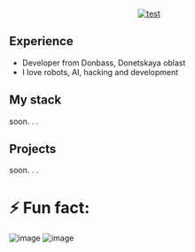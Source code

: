 <div align="center">
  
  [![test](https://readme-typing-svg.herokuapp.com/?font=Josefin+Sans&weight=700&size=96&duration=4000&pause=1010&center=true&random=false&width=1500&height=220&lines=Python+developer+from+Donbass)](https://git.io/typing-svg)
</div>

## Experience
 - Developer from Donbass, Donetskaya oblast
 - I love robots, AI, hacking and development


## My stack
  soon. . .

 
## Projects
  soon. . .


# ⚡ Fun fact: 
![image](https://github.com/cryptoproxy/cryptoproxy/assets/143442849/62094955-2942-43b0-b1cd-4a467d2999e5)
![image](https://github.com/cryptoproxy/cryptoproxy/assets/143442849/dec4127b-a6e4-4dee-a773-df4596ea860e)



  

<!--
**cryptoproxy/cryptoproxy** is a ✨ _special_ ✨ repository because its `README.md` (this file) appears on your GitHub profile.

Here are some ideas to get you started:

- 🔭 I’m currently working on ...
- 🌱 I’m currently learning ...
- 👯 I’m looking to collaborate on ...
- 🤔 I’m looking for help with ...
- 💬 Ask me about ...
- 📫 How to reach me: ...
- 😄 Pronouns: ...
-->
